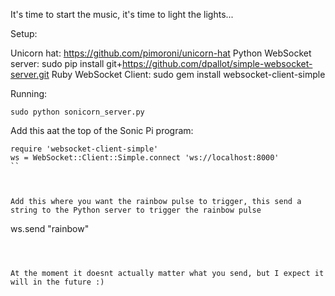 It's time to start the music, it's time to light the lights...



Setup:

Unicorn hat:  https://github.com/pimoroni/unicorn-hat
Python WebSocket server:   sudo pip install git+https://github.com/dpallot/simple-websocket-server.git
Ruby WebSocket Client:  sudo gem install websocket-client-simple


Running:

```
sudo python sonicorn_server.py
```


Add this aat the top of the Sonic Pi program:

```
require 'websocket-client-simple'
ws = WebSocket::Client::Simple.connect 'ws://localhost:8000'
``



Add this where you want the rainbow pulse to trigger, this send a string to the Python server to trigger the rainbow pulse

```
ws.send "rainbow"
```



At the moment it doesnt actually matter what you send, but I expect it will in the future :)

